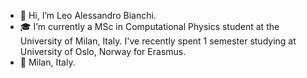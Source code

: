 - 👋 Hi, I’m Leo Alessandro Bianchi.
- 🎓 I’m currently a MSc in Computational Physics student at the University of Milan, Italy. I've recently spent 1 semester studying at University of Oslo, Norway for Erasmus.
- 📍 Milan, Italy.
